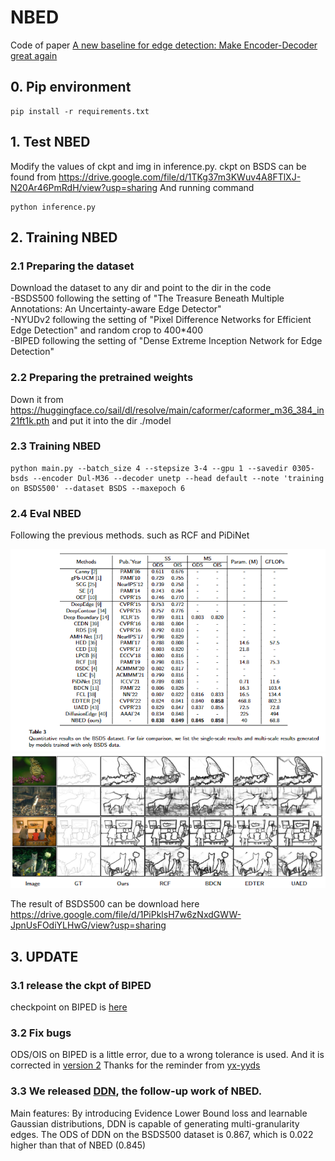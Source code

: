 # NBED
Code of paper [A new baseline for edge detection: Make Encoder-Decoder great again](https://arxiv.org/pdf/2409.14976)

## 0. Pip environment

```
pip install -r requirements.txt
```

## 1. Test NBED  
Modify the values of ckpt and img in inference.py. ckpt on BSDS can be found from 
https://drive.google.com/file/d/1TKg37m3KWuv4A8FTlXJ-N20Ar46PmRdH/view?usp=sharing
And running command
```
python inference.py
```

## 2. Training NBED
### 2.1 Preparing the dataset
Download the dataset to any dir and point to the dir in the code  
-BSDS500 following the setting of "The Treasure Beneath Multiple Annotations: An Uncertainty-aware Edge Detector"  
-NYUDv2 following the setting of "Pixel Difference Networks for Efficient Edge Detection"  and random crop to 400*400  
-BIPED following the setting of "Dense Extreme Inception Network for Edge Detection"  
### 2.2 Preparing the pretrained weights
Down it from https://huggingface.co/sail/dl/resolve/main/caformer/caformer_m36_384_in21ft1k.pth
and put it into the dir ./model
### 2.3 Training NBED
```
python main.py --batch_size 4 --stepsize 3-4 --gpu 1 --savedir 0305-bsds --encoder Dul-M36 --decoder unetp --head default --note 'training on BSDS500' --dataset BSDS --maxepoch 6
```
### 2.4 Eval NBED
Following the previous methods. such as RCF and PiDiNet

![Result of BSDS](./Imgs/BSDS.png "Result of BSDS")
![Img of BSDS](./Imgs/Imgs-bsds.png "Img of BSDS")

The result of BSDS500 can be download here
https://drive.google.com/file/d/1PiPklsH7w6zNxdGWW-JpnUsFOdiYLHwG/view?usp=sharing

## 3. UPDATE  
### 3.1 release the ckpt of BIPED
checkpoint on BIPED is [here](https://drive.google.com/file/d/1IJO3VYrzi1Rp6YS4CzawZTrggxzz5cBx/view?usp=drive_link)  
### 3.2 Fix bugs
ODS/OIS on BIPED is a little error, due to a wrong tolerance is used. And it is corrected in [version 2](https://arxiv.org/pdf/2409.14976)  Thanks for the reminder from [yx-yyds](https://github.com/yx-yyds)

### 3.3 **We released [DDN](https://github.com/Li-yachuan/DDN), the follow-up work of NBED.**
Main features: By introducing Evidence Lower Bound loss and learnable Gaussian distributions, DDN is capable of generating multi-granularity edges. The ODS of DDN on the BSDS500 dataset is 0.867, which is 0.022 higher than that of NBED (0.845)

